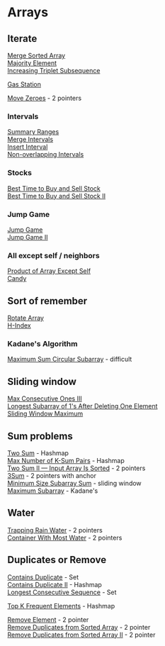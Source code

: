 # Arrays

## Iterate

[Merge Sorted Array](https://leetcode.com/problems/merge-sorted-array/)\
[Majority Element](https://leetcode.com/problems/majority-element/)\
[Increasing Triplet Subsequence](https://leetcode.com/problems/increasing-triplet-subsequence/)

[Gas Station](https://leetcode.com/problems/gas-station/)

[Move Zeroes](https://leetcode.com/problems/move-zeroes/) - 2 pointers

### Intervals

[Summary Ranges](https://leetcode.com/problems/summary-ranges/)\
[Merge Intervals](https://leetcode.com/problems/merge-intervals/)\
[Insert Interval](https://leetcode.com/problems/insert-interval/)\
[Non-overlapping Intervals](https://leetcode.com/problems/non-overlapping-intervals/)

### Stocks

[Best Time to Buy and Sell Stock](https://leetcode.com/problems/best-time-to-buy-and-sell-stock/)\
[Best Time to Buy and Sell Stock II](https://leetcode.com/problems/best-time-to-buy-and-sell-stock-ii/)

### Jump Game

[Jump Game](https://leetcode.com/problems/jump-game/)\
[Jump Game II](https://leetcode.com/problems/jump-game-ii/)

### All except self / neighbors

[Product of Array Except Self](https://leetcode.com/problems/product-of-array-except-self/)\
[Candy](https://leetcode.com/problems/candy/)

## Sort of remember

[Rotate Array](https://leetcode.com/problems/rotate-array/)\
[H-Index](https://leetcode.com/problems/h-index/)

### Kadane's Algorithm

[Maximum Sum Circular Subarray](https://leetcode.com/problems/maximum-sum-circular-subarray/) - difficult

## Sliding window

[Max Consecutive Ones III](https://leetcode.com/problems/max-consecutive-ones-iii/)\
[Longest Subarray of 1's After Deleting One Element](https://leetcode.com/problems/longest-subarray-of-1s-after-deleting-one-element/)\
[Sliding Window Maximum](https://leetcode.com/problems/sliding-window-maximum/)

## Sum problems

[Two Sum](https://leetcode.com/problems/two-sum/) - Hashmap\
[Max Number of K-Sum Pairs](https://leetcode.com/problems/max-number-of-k-sum-pairs/) - Hashmap\
[Two Sum II — Input Array Is Sorted](https://leetcode.com/problems/two-sum-ii-input-array-is-sorted/) - 2 pointers\
[3Sum](https://leetcode.com/problems/3sum/) - 2 pointers with anchor\
[Minimum Size Subarray Sum](https://leetcode.com/problems/minimum-size-subarray-sum/) - sliding window\
[Maximum Subarray](https://leetcode.com/problems/maximum-subarray/) - Kadane's

## Water

[Trapping Rain Water](https://leetcode.com/problems/trapping-rain-water/) - 2 pointers\
[Container With Most Water](https://leetcode.com/problems/container-with-most-water/) - 2 pointers

## Duplicates or Remove

[Contains Duplicate](https://leetcode.com/problems/contains-duplicate/) - Set\
[Contains Duplicate II](https://leetcode.com/problems/contains-duplicate-ii/) - Hashmap\
[Longest Consecutive Sequence](https://leetcode.com/problems/longest-consecutive-sequence/) - Set

[Top K Frequent Elements](https://leetcode.com/problems/top-k-frequent-elements/) - Hashmap

[Remove Element](https://leetcode.com/problems/remove-element/) - 2 pointer\
[Remove Duplicates from Sorted Array](https://leetcode.com/problems/remove-duplicates-from-sorted-array/) - 2 pointer\
[Remove Duplicates from Sorted Array II](https://leetcode.com/problems/remove-duplicates-from-sorted-array-ii/) - 2 pointer
